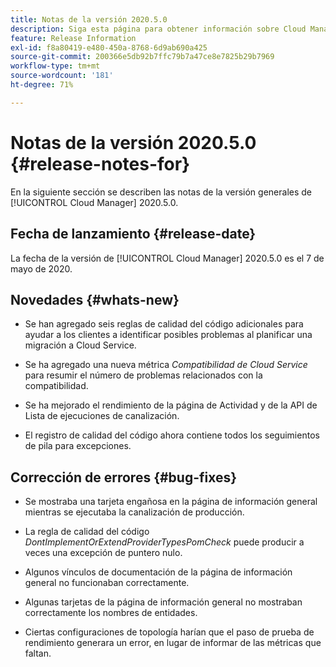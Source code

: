 ```yaml
---
title: Notas de la versión 2020.5.0
description: Siga esta página para obtener información sobre Cloud Manager 2020.5.0
feature: Release Information
exl-id: f8a80419-e480-450a-8768-6d9ab690a425
source-git-commit: 200366e5db92b7ffc79b7a47ce8e7825b29b7969
workflow-type: tm+mt
source-wordcount: '181'
ht-degree: 71%

---
```


# Notas de la versión 2020.5.0 {#release-notes-for}

En la siguiente sección se describen las notas de la versión generales de [!UICONTROL Cloud Manager] 2020.5.0.

## Fecha de lanzamiento {#release-date}

La fecha de la versión de [!UICONTROL Cloud Manager] 2020.5.0 es el 7 de mayo de 2020.

## Novedades {#whats-new}

* Se han agregado seis reglas de calidad del código adicionales para ayudar a los clientes a identificar posibles problemas al planificar una migración a Cloud Service.

* Se ha agregado una nueva métrica *Compatibilidad de Cloud Service* para resumir el número de problemas relacionados con la compatibilidad.

* Se ha mejorado el rendimiento de la página de Actividad y de la API de Lista de ejecuciones de canalización.

* El registro de calidad del código ahora contiene todos los seguimientos de pila para excepciones.

## Corrección de errores {#bug-fixes}

* Se mostraba una tarjeta engañosa en la página de información general mientras se ejecutaba la canalización de producción.

* La regla de calidad del código *DontImplementOrExtendProviderTypesPomCheck* puede producir a veces una excepción de puntero nulo.

* Algunos vínculos de documentación de la página de información general no funcionaban correctamente.

* Algunas tarjetas de la página de información general no mostraban correctamente los nombres de entidades.

* Ciertas configuraciones de topología harían que el paso de prueba de rendimiento generara un error, en lugar de informar de las métricas que faltan.
